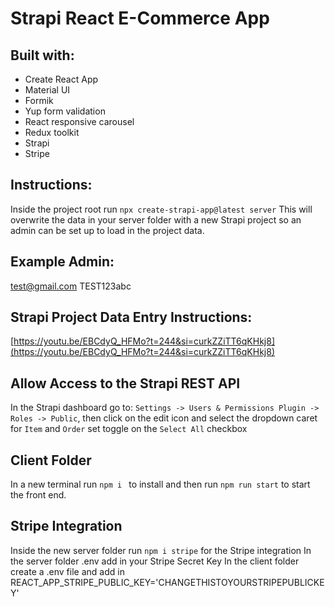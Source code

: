 # Strapi React E-Commerce App

## Built with:

- Create React App
- Material UI
- Formik
- Yup form validation
- React responsive carousel
- Redux toolkit
- Strapi
- Stripe

## Instructions:

Inside the project root run `npx create-strapi-app@latest server`
This will overwrite the data in your server folder with a new Strapi project so an admin can be set up to load in the project data.

## Example Admin:

test@gmail.com
TEST123abc

## Strapi Project Data Entry Instructions:

[https://youtu.be/EBCdyQ_HFMo?t=244&si=curkZZiTT6qKHkj8](https://youtu.be/EBCdyQ_HFMo?t=244&si=curkZZiTT6qKHkj8)

## Allow Access to the Strapi REST API

In the Strapi dashboard go to: `Settings -> Users & Permissions Plugin -> Roles -> Public`, then click on the edit icon and select the dropdown caret for `Item` and `Order` set toggle on the `Select All` checkbox

## Client Folder

In a new terminal run `npm i ` to install and then run `npm run start` to start the front end.

## Stripe Integration

Inside the new server folder run `npm i stripe` for the Stripe integration
In the server folder .env add in your Stripe Secret Key
In the client folder create a .env file and add in REACT_APP_STRIPE_PUBLIC_KEY='CHANGETHISTOYOURSTRIPEPUBLICKEY'
